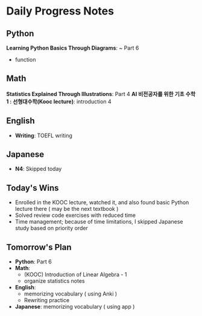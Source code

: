 # Daily Progress Notes

## Python
**Learning Python Basics Through Diagrams**: ~ Part 6
- function

## Math
**Statistics Explained Through Illustrations**: Part 4
**AI 비전공자를 위한 기초 수학 1 : 선형대수학(Kooc lecture)**: introduction 4

## English
- **Writing**: TOEFL writing

## Japanese
- **N4**: Skipped today

## Today's Wins
- Enrolled in the KOOC lecture, watched it, and also found basic Python lecture there ( may be the next textbook )
- Solved review code exercises with reduced time
- Time management; because of time limitations, I skipped Japanese study based on priority order

## Tomorrow's Plan
- **Python**: Part 6
- **Math**: 
    - (KOOC) Introduction of Linear Algebra - 1
    -  organize statistics notes 
- **English**: 
  - memorizing vocabulary ( using Anki )
  - Rewriting practice
- **Japanese**: memorizing vocabulary ( using app )
